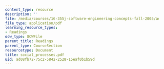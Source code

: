 ```yaml
---
content_type: resource
description: ''
file: /media/courses/16-355j-software-engineering-concepts-fall-2005/ad08fb7275c25842252815eaf0b1b59d_social_processes.pdf
file_type: application/pdf
learning_resource_types:
- Readings
ocw_type: OCWFile
parent_title: Readings
parent_type: CourseSection
resourcetype: Document
title: social_processes.pdf
uid: ad08fb72-75c2-5842-2528-15eaf0b1b59d
---
```

